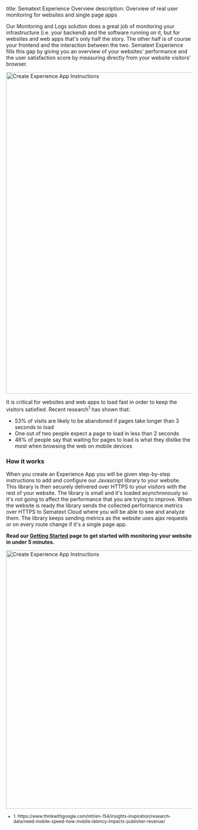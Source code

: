 title: Sematext Experience Overview
description: Overview of real user monitoring for websites and single page apps

Our Monitoring and Logs solution does a great job of monitoring your infrastructure (i.e. your backend) and the software running on it, but for websites and web apps that's only half the story. The other half is of course your frontend and the interaction between the two. Sematext Experience fills this gap by giving you an overview of your websites' performance and the user satisfaction score by measuring directly from your website visitors' browser.

<img
  class="content-modal-image"
  alt="Create Experience App Instructions"
  src="../images/experience/screen0.png"
  title="Create Experience App Instructions"
  width=770
  height=870
/>

It is critical for websites and web apps to load fast in order to keep the visitors satisfied. Recent research<sup>1</sup> has shown that:

 * 53% of visits are likely to be abandoned if pages take longer than 3 seconds to load
 * One out of two people expect a page to load in less than 2 seconds
 * 46% of people say that waiting for pages to load is what they dislike the most when browsing the web on mobile devices

### How it works

When you create an Experience App you will be given step-by-step instructions to add and configure our Javascript library to your website. This library is then securely delivered over HTTPS to your visitors with the rest of your website. The library is small and it's loaded asynchronously so it's not going to affect the performance that you are trying to improve. When the website is ready the library sends the collected performance metrics over HTTPS to Sematext Cloud where you will be able to see and analyze them. The library keeps sending metrics as the website uses ajax requests or on every route change if it's a single page app.

**Read our [Getting Started](./getting-started) page to get started with monitoring your website in under 5 minutes.**

<img
  class="content-modal-image"
  alt="Create Experience App Instructions"
  src="../images/experience/screen1.png"
  title="Create Experience App Instructions"
  width=778
  height=699
/>


<small>
  <ul>
    <li>1. https://www.thinkwithgoogle.com/intl/en-154/insights-inspiration/research-data/need-mobile-speed-how-mobile-latency-impacts-publisher-revenue/</li>
  </ul>
</small>
